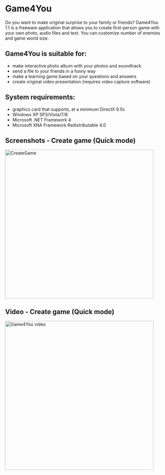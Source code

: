 # Game4You
Do you want to make original surprise to your family or friends? Game4You 1.1 is a freeware application that allows you to create first-person game with your own photo, audio files and text. You can customize number of enemies and game world size. 

## Game4You is suitable for:

- make interactive photo album with your photos and soundtrack
- send a file to your friends in a funny way
- make a learning game based on your questions and answers
- create original video presentation (requires video capture software)


 ## System requirements:

- graphics card that supports, at a minimum DirectX 9.0c
- Windows XP SP3/Vista/7/8
- Microsoft .NET Framework 4
- Microsoft XNA Framework Redistributable 4.0 


## Screenshots - Create game (Quick mode)
<picture>
<img alt="CreateGame" width="480" src="https://github.com/Jpinsoft/Game4You/assets/28184960/33cd9c92-d0d9-4bc1-acbc-0d996eb0571d">
</picture>

## Video - Create game (Quick mode)
<a href="http://youtu.be/xq9-HpgJ5a0">
 <picture>
  <img alt="Game4You video" width="480" src="https://github.com/Jpinsoft/Game4You/assets/28184960/f2f0bbaa-610a-473e-8591-3a9d2b44ee28">
 </picture>
</a>
